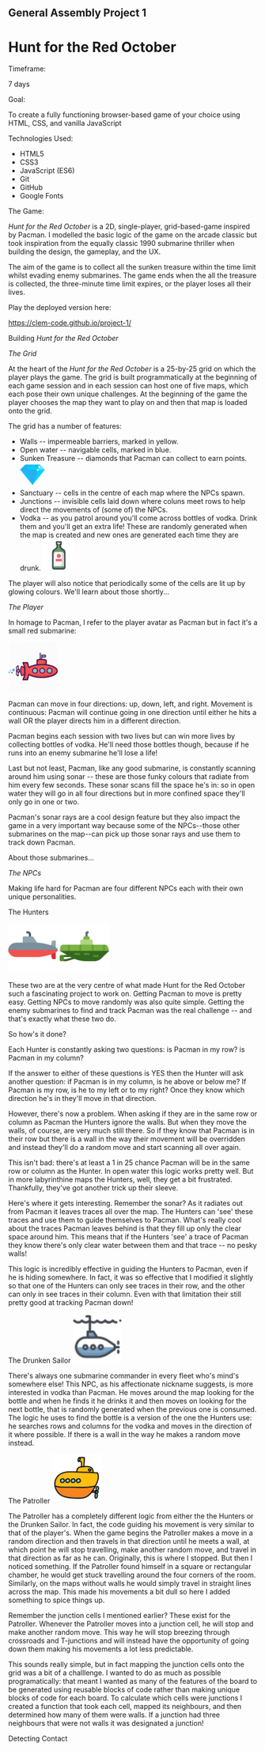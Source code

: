 ## General Assembly Project 1 

# **Hunt for the Red October**

Timeframe: 

7 days

Goal:

To create a fully functioning browser-based game of your choice using HTML, CSS, and vanilla JavaScript

Technologies Used:

* HTML5 
* CSS3
* JavaScript (ES6)
* Git
* GitHub
* Google Fonts


The Game:

*Hunt for the Red October* is a 2D, single-player, grid-based-game inspired by Pacman. I modelled the basic logic of the game on the arcade classic but took inspiration from the equally classic 1990 submarine thriller when building the design, the gameplay, and the UX. 

The aim of the game is to collect all the sunken treasure within the time limit whilst evading enemy submarines. The game ends when the all the treasure is collected, the three-minute time limit expires, or the player loses all their lives.

Play the deployed version here:

[https://clem-code.github.io/project-1/
]()

Building *Hunt for the Red October*

_The Grid_

At the heart of the *Hunt for the Red October* is a 25-by-25 grid on which the player plays the game. The grid is built programmatically at the beginning of each game session and in each session can host one of five maps, which each pose their own unique challenges. At the beginning of the game the player chooses the map they want to play on and then that map is loaded onto the grid.

The grid has a number of features:
* Walls -- impermeable barriers, marked in yellow.
* Open water -- navigable cells, marked in blue.
* Sunken Treasure -- diamonds that Pacman can collect to earn points. <img src ='jewel.png' width='50px'>
* Sanctuary -- cells in the centre of each map where the NPCs spawn.
* Junctions -- invisible cells laid down where coluns meet rows to help direct the movements of (some of) the NPCs.
* Vodka -- as you patrol around you'll come across bottles of vodka. Drink them and you'll get an extra life! These are randomly generated when the map is created and new ones are generated each time they are drunk. <img src='alcohol.png'>

The player will also notice that periodically some of the cells are lit up by glowing colours. We'll learn about those shortly...

_The Player_

In homage to Pacman, I refer to the player avatar as Pacman but in fact it's a small red submarine:

<img src='red_submarine.png' width = '100px'>

Pacman can move in four directions: up, down, left, and right. Movement is continuous: Pacman will continue going in one direction until either he hits a wall OR the player directs him in a different direction. 

Pacman begins each session with two lives but can win more lives by collecting bottles of vodka. He'll need those bottles though, because if he runs into an enemy submarine he'll lose a life!

Last but not least, Pacman, like any good submarine, is constantly scanning around him using sonar -- these are those funky colours that radiate from him every few seconds. These sonar scans fill the space he's in: so in open water they will go in all four directions but in more confined space they'll only go in one or two.

Pacman's sonar rays are a cool design feature but they also impact the game in a very important way because some of the NPCs--those other submarines on the map--can pick up those sonar rays and use them to track down Pacman.

About those submarines...

_The NPCs_

Making life hard for Pacman are four different NPCs each with their own unique personalities.

The Hunters 

<img src='subred.png' width = '100px'> 
<img src='subgreen.png' width = '100px'> 

These two are at the very centre of what made Hunt for the Red October such a fascinating project to work on. Getting Pacman to move is pretty easy. Getting NPCs to move randomly was also quite simple. Getting the enemy submarines to find and track Pacman was the real challenge -- and that's exactly what these two do.

So how's it done?

Each Hunter is constantly asking two questions: is Pacman in my row? is Pacman in my column?

If the answer to either of these questions is YES then the Hunter will ask another question: if Pacman is in my column, is he above or below me? If Pacman is my row, is he to my left or to my right? Once they know which direction he's in they'll move in that direction. 

However, there's now a problem. When asking if they are in the same row or column as Pacman the Hunters ignore the walls. But when they move the walls, of course, are very much still there. So if they know that Pacman is in their row but there is a wall in the way their movement will be overridden and instead they'll do a random move and start scanning all over again.

This isn't bad: there's at least a 1 in 25 chance Pacman will be in the same row or column as the Hunter. In open water this logic works pretty well. But in more labyrinthine maps the Hunters, well, they get a bit frustrated. Thankfully, they've got another trick up their sleeve.

Here's where it gets interesting. Remember the sonar? As it radiates out from Pacman it leaves traces all over the map. The Hunters can 'see' these traces and use them to guide themselves to Pacman. What's really cool about the traces Pacman leaves behind is that they fill up only the clear space around him. This means that if the Hunters 'see' a trace of Pacman they know there's only clear water between them and that trace -- no pesky walls!

This logic is incredibly effective in guiding the Hunters to Pacman, even if he is hiding somewhere. In fact, it was so effective that I modified it slightly so that one of the Hunters can only see traces in their row, and the other can only in see traces in their column. Even with that limitation their still pretty good at tracking Pacman down!

The Drunken Sailor
<img src='submarine3.png' width = '100px'>  

There's always one submarine commander in every fleet who's mind's somewhere else! This NPC, as his affectionate nickname suggests, is more interested in vodka than Pacman. He moves around the map looking for the bottle and when he finds it he drinks it and then moves on looking for the next bottle, that is randomly generated when the previous one is consumed. The logic he uses to find the bottle is a version of the one the Hunters use: he searches rows and columns for the vodka and moves in the direction of it where possible. If there is a wall in the way he makes a random move instead. 

The Patroller
<img src='submarine4.png' width = '100px'>

The Patroller has a completely different logic from either the the Hunters or the Drunken Sailor. In fact, the code guiding his movement is very similar to that of the player's. When the game begins the Patroller makes a move in a random direction and then travels in that direction until he meets a wall, at which point he will stop travelling, make another random move, and travel in that direction as far as he can. Originally, this is where I stopped. But then I noticed something. If the Patroller found himself in a square or rectangular chamber, he would get stuck travelling around the four corners of the room. Similarly, on the maps without walls he would simply travel in straight lines across the map. This made his movements a bit dull so here I added something to spice things up.

Remember the junction cells I mentioned earlier? These exist for the Patroller. Whenever the Patroller moves into a junction cell, he will stop and make another random move. This way he will stop breezing through crossroads and T-junctions and will instead have the opportunity of going down them making his movements a lot less predictable. 

This sounds really simple, but in fact mapping the junction cells onto the grid was a bit of a challlenge. I wanted to do as much as possible programatically: that meant I wanted as many of the features of the board to be generated using reusable blocks of code rather than making unique blocks of code for each board. To calculate which cells were junctions I created a function that took each cell, mapped its neighbours, and then determined how many of them were walls. If a junction had three neighbours that were not walls it was designated a junction!

Detecting Contact


 




